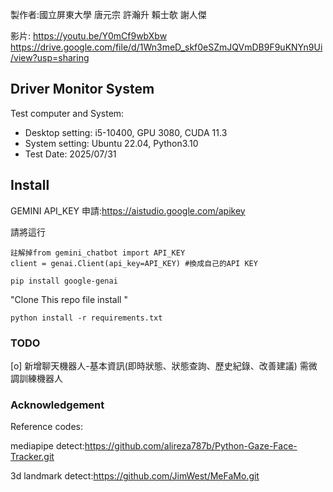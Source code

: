 製作者:國立屏東大學 唐元宗 許瀚升 賴士欹 謝人傑

影片:
https://youtu.be/Y0mCf9wbXbw
https://drive.google.com/file/d/1Wn3meD_skf0eSZmJQVmDB9F9uKNYn9Ui/view?usp=sharing

Driver Monitor System 
---

Test computer and System:

- Desktop setting: i5-10400, GPU 3080, CUDA 11.3
- System setting: Ubuntu 22.04, Python3.10
- Test Date: 2025/07/31



## Install

GEMINI API_KEY 申請:https://aistudio.google.com/apikey

請將這行
```
註解掉from gemini_chatbot import API_KEY
client = genai.Client(api_key=API_KEY) #換成自己的API KEY
```

```
pip install google-genai
```
"Clone This repo file install "
```
python install -r requirements.txt
```

### TODO

  [o] 新增聊天機器人-基本資訊(即時狀態、狀態查詢、歷史紀錄、改善建議) 需微調訓練機器人
    

### Acknowledgement

Reference codes:

mediapipe detect:https://github.com/alireza787b/Python-Gaze-Face-Tracker.git

3d landmark detect:https://github.com/JimWest/MeFaMo.git





